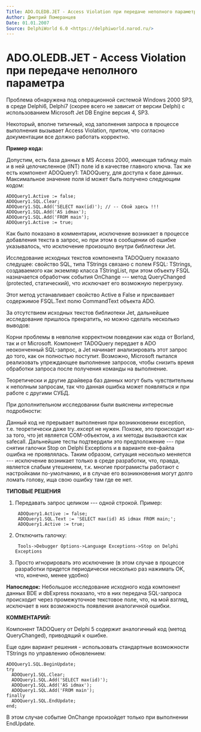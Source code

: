 ```yaml
---
Title: ADO.OLEDB.JET - Access Violation при передаче неполного параметра
Author: Дмитрий Померанцев
Date: 01.01.2007
Source: DelphiWorld 6.0 <https://delphiworld.narod.ru/>
---
```



ADO.OLEDB.JET - Access Violation при передаче неполного параметра
==================================================================

Проблема обнаружена под операционной системой Windows 2000 SP3, в среде
Delphi6, Delphi7 (скорее всего не зависит от версии Delphi) с
использованием Microsoft Jet DB Engine версия 4, SP3.

Некоторый, вполне типичный, код заполнения запроса в процессе выполнения
вызывает Access Violation, притом, что согласно документации все должно
работать корректно.

**Пример кода:**

Допустим, есть база данных в MS Access 2000, имеющая таблицу main и в
ней целочисленное (INT) поле id в качестве главного ключа. Так же есть
компонент ADOQuery1: TADOQuery, для доступа к базе данных. Максимальное
значение поля id может быть получено следующим кодом:

    ADOQuery1.Active := false;
    ADOQuery1.SQL.Clear;
    ADOQuery1.SQL.Add('SELECT max(id)'); // -- Сбой здесь !!!
    ADOQuery1.SQL.Add('AS idmax');
    ADOQuery1.SQL.Add('FROM main');
    ADOQuery1.Active := true;

Как было показано в комментарии, исключение возникает в процессе
добавления текста в запрос, но при этом в сообщении об ошибке
указывалось, что исключение произошло внутри библиотеки Jet.

Исследование исходных текстов компонента TADOQuery показало следущее:
свойство SQL, типа TStrings связано с полем FSQL: TStrings, создаваемого
как экземляр класса TStringList, при этом объекту FSQL назначается
обработчик события OnChange --- метод QueryChanged (protected,
статический), что исключает его возможную перегрузку.

Этот метод устанавливает свойство Active в False и присваивает
содержимое FSQL.Text полю CommandText объекта ADO.

За отсутствием исходных текстов библиотеки Jet, дальнейшее исследование
пришлось прекратить, но можно сделать несколько выводов:

Корни проблемы в невполне корректном поведении как кода от Borland, так
и от Microsoft. Компонент TADOQuery передает в ADO неоконченный
SQL-запрос, а Jet начинает анализировать этот запрос до того, как он
полностью поступит. Возможно, Microsoft пытался реализовать упреждающее
выполнение запросов, чтобы снизить время обработки запроса после
получения команды на выполнение.

Теоретически и другие драйвера баз данных могут быть чувствительны к
неполным запросам, так что данная ошибка может появляться и при работе с
другими СУБД.

При дополнительном исследовании были выяснены интересные подробности:

Данный код не прерывает выполнения при возникновении exception, т.е.
теоретически даже try..except не нужен. Похоже, это происходит из-за
того, что jet является COM-объектом, а их методы вызываются как
safecall. Дальнейшие тесты подтвердили это предположение --- при снятии
галочки Stop on Delphi Exceptions и в варианте exe-файла ошибка не
проявлялась. Таким образом, ситуация несколько меняется --- исключение
возникает только в среде разработки, что, правда, является слабым
утешением, т.к. многие програмисты работают с настройками по-умолчанию,
и в случае его возникновения могут долго ломать голову, ища свою ошибку
там где ее нет.

**ТИПОВЫЕ РЕШЕНИЯ**

1. Передавать запрос целиком --- одной строкой. Пример:

        ADOQuery1.Active := false;
        ADOQuery1.SQL.Text := 'SELECT max(id) AS idmax FROM main;';
        ADOQuery1.Active := true;

2. Отключить галочку:

        Tools->Debugger Options->Language Exceptions->Stop on Delphi Exceptions

3. Просто игнорировать это исключение (в этом случае в процессе
разработки придется периодически несколько раз нажимать OK, что,
конечно, менее удобно)

**Напоследок:**
Небольшое исследование исходного кода компонент данных BDE и
dbExpress показало, что в них передача SQL-запроса происходит через
промежуточное текстовое поле, что, на мой взгляд, исключает в них
возможность появления аналогичной ошибки.

**КОММЕНТАРИЙ:**

Компонент TADOQuery от Delphi 5 содержит аналогичный код (метод
QueryChanged), приводящий к ошибке.

Еще один вариант решения - использовать стандартные возможности TStrings
по управлению обновлением:

    ADOQuery1.SQL.BeginUpdate;
    try
      ADOQuery1.SQL.Clear;
      ADOQuery1.SQL.Add('SELECT max(id)');
      ADOQuery1.SQL.Add('AS idmax');
      ADOQuery1.SQL.Add('FROM main');
    finally
      ADOQuery1.SQL.EndUpdate;
    end;

В этом случае событие OnChange произойдет только при выполнении
EndUpdate.


